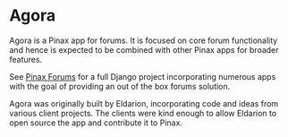 # Agora

Agora is a Pinax app for forums. It is focused on core forum functionality
and hence is expected to be combined with other Pinax apps for broader
features.

See [Pinax Forums](https://github.com/eldarion/forums-starter-project) for
a full Django project incorporating numerous apps with the goal of providing
an out of the box forums solution.

Agora was originally built by Eldarion, incorporating code and ideas from
various client projects. The clients were kind enough to allow Eldarion to
open source the app and contribute it to Pinax.
